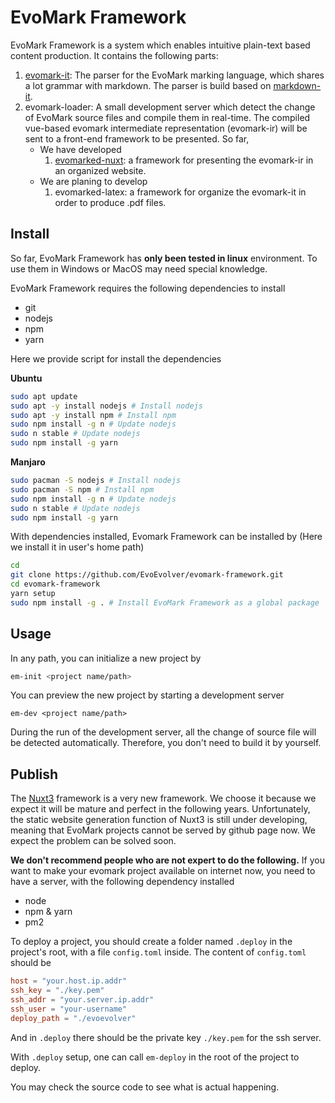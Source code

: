 # EvoMark Framework

EvoMark Framework is a system which enables intuitive plain-text based content production. It contains the following parts:

1. [evomark-it](https://github.com/EvoEvolver/evomark-it): The parser for the EvoMark marking language, which shares a lot grammar with markdown. The parser is build based on [markdown-it](https://github.com/markdown-it/markdown-it). 
1. evomark-loader: A small development server which detect the change of EvoMark source files and compile them in real-time. The compiled vue-based evomark intermediate representation (evomark-ir) will be sent to a front-end framework to be presented. So far, 
    - We have developed
        1. [evomarked-nuxt](https://github.com/EvoEvolver/evomarked-nuxt): a framework for presenting the evomark-ir in an organized website.
    - We are planing to develop
        1. evomarked-latex: a framework for organize the evomark-it in order to produce .pdf files.

## Install

So far, EvoMark Framework has **only been tested in linux** environment. To use them in Windows or MacOS may need special knowledge. 

EvoMark Framework requires the following dependencies to install
- git
- nodejs
- npm
- yarn

Here we provide script for install the dependencies 

**Ubuntu**
```bash
sudo apt update
sudo apt -y install nodejs # Install nodejs
sudo apt -y install npm # Install npm
sudo npm install -g n # Update nodejs
sudo n stable # Update nodejs
sudo npm install -g yarn
```

**Manjaro**
```bash
sudo pacman -S nodejs # Install nodejs
sudo pacman -S npm # Install npm
sudo npm install -g n # Update nodejs
sudo n stable # Update nodejs
sudo npm install -g yarn
```

With dependencies installed, Evomark Framework can be installed by (Here we install it in user's home path)
```bash
cd 
git clone https://github.com/EvoEvolver/evomark-framework.git
cd evomark-framework
yarn setup
sudo npm install -g . # Install EvoMark Framework as a global package
```

## Usage
In any path, you can initialize a new project by
```bash
em-init <project name/path>
```
You can preview the new project by starting a development server
```
em-dev <project name/path>
```
During the run of the development server, all the change of source file will be detected automatically. Therefore, you don't need to build it by yourself.

## Publish 

The [Nuxt3](https://v3.nuxtjs.org/) framework is a very new framework. We choose it because we expect it will be mature and perfect in the following years. Unfortunately, the static website generation function of Nuxt3 is still under developing, meaning that EvoMark projects cannot be served by github page now. We expect the problem can be solved soon.

**We don't recommend people who are not expert to do the following.** If you want to make your evomark project available on internet now, you need to have a server, with the following dependency installed
- node
- npm & yarn
- pm2

To deploy a project, you should create a folder named `.deploy` in the project's root, with a file `config.toml` inside.
The content of `config.toml` should be
```toml
host = "your.host.ip.addr"
ssh_key = "./key.pem"
ssh_addr = "your.server.ip.addr"
ssh_user = "your-username"
deploy_path = "./evoevolver"
```
And in `.deploy` there should be the private key `./key.pem` for the ssh server.

With `.deploy` setup, one can call `em-deploy` in the root of the project to deploy.

You may check the source code to see what is actual happening.
